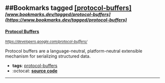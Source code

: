 ##Bookmarks tagged [[protocol-buffers]](https://www.bookmarks.dev?q=[protocol-buffers])
_<sup><sup>[www.bookmarks.dev/tagged/protocol-buffers](https://www.bookmarks.dev/tagged/protocol-buffers)</sup></sup>_
---
#### [Protocol Buffers ](https://developers.google.com/protocol-buffers/)
_<sup>https://developers.google.com/protocol-buffers/</sup>_

Protocol buffers are a language-neutral, platform-neutral extensible mechanism for serializing structured data.
* **tags**: [protocol-buffers](../tagged/protocol-buffers.md)
* :octocat: **[source code](https://github.com/protocolbuffers/protobuf)**
---
